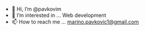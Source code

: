 - 👋 Hi, I’m @pavkovim
- 👀 I’m interested in ... Web development
- 📫 How to reach me ... marino.pavkovic1@gmail.com

<!---
pavkovim/pavkovim is a ✨ special ✨ repository because its `README.md` (this file) appears on your GitHub profile.
You can click the Preview link to take a look at your changes.
--->
